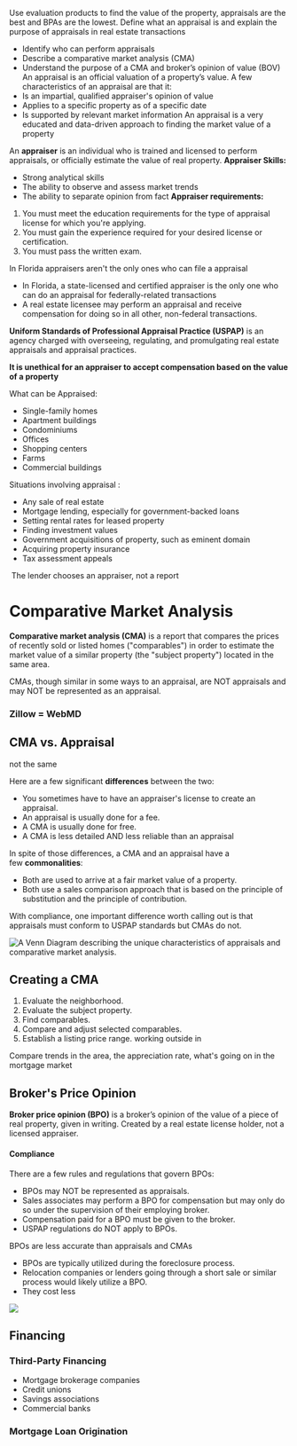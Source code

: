 Use evaluation products to find the value of the property, appraisals are the best and BPAs are the lowest. 
Define what an appraisal is and explain the purpose of appraisals in real estate transactions
- Identify who can perform appraisals
- Describe a comparative market analysis (CMA)
- Understand the purpose of a CMA and broker’s opinion of value (BOV)
An appraisal is an official valuation of a property’s value. A few characteristics of an appraisal are that it:
- Is an impartial, qualified appraiser's opinion of value
- Applies to a specific property as of a specific date
- Is supported by relevant market information
An appraisal is a very educated and data-driven approach to finding the market value of a property

An **appraiser** is an individual who is trained and licensed to perform appraisals, or officially estimate the value of real property.
**Appraiser Skills:**
- Strong analytical skills
- The ability to observe and assess market trends
- The ability to separate opinion from fact
**Appraiser requirements:**
1. You must meet the education requirements for the type of appraisal license for which you're applying.
2. You must gain the experience required for your desired license or certification.
3. You must pass the written exam.

In Florida appraisers aren't the only ones who can file a appraisal 
- In Florida, a state-licensed and certified appraiser is the only one who can do an appraisal for federally-related transactions
- A real estate licensee may perform an appraisal and receive compensation for doing so in all other, non-federal transactions.

**Uniform Standards of Professional Appraisal Practice (USPAP)** is an agency charged with overseeing, regulating, and promulgating real estate appraisals and appraisal practices.

**It is unethical for an appraiser to accept compensation based on the value of a property**

What can be Appraised: 
- Single-family homes
- Apartment buildings
- Condominiums
- Offices
- Shopping centers
- Farms
- Commercial buildings

Situations involving appraisal :
- Any sale of real estate
- Mortgage lending, especially for government-backed loans
- Setting rental rates for leased property
- Finding investment values
- Government acquisitions of property, such as eminent domain
- Acquiring property insurance
- Tax assessment appeals

 The lender chooses an appraiser, not a report

# Comparative Market Analysis

**Comparative market analysis (CMA)** is a report that compares the prices of recently sold or listed homes ("comparables") in order to estimate the market value of a similar property (the "subject property") located in the same area.

CMAs, though similar in some ways to an appraisal, are NOT appraisals and may NOT be represented as an appraisal.

### Zillow = WebMD


## CMA vs. Appraisal
not the same

Here are a few significant **differences** between the two:
- You sometimes have to have an appraiser's license to create an appraisal.
- An appraisal is usually done for a fee.
- A CMA is usually done for free.
- A CMA is less detailed AND less reliable than an appraisal

In spite of those differences, a CMA and an appraisal have a few **commonalities**:
- Both are used to arrive at a fair market value of a property.
- Both use a sales comparison approach that is based on the principle of substitution and the principle of contribution.

With compliance, one important difference worth calling out is that appraisals must conform to USPAP standards but CMAs do not.

![A Venn Diagram describing the unique characteristics of appraisals and comparative market analysis.](https://d1u7daj727sadp.cloudfront.net/images/FL.PL_AppraisalCMA_CEP226.png)


## Creating a CMA
1. Evaluate the neighborhood.
2. Evaluate the subject property.
3. Find comparables.
4. Compare and adjust selected comparables.
5. Establish a listing price range.
working outside in 

Compare trends in the area, the appreciation rate, what's going on in the mortgage market

## Broker's Price Opinion

**Broker price opinion (BPO)** is a broker’s opinion of the value of a piece of real property, given in writing.
Created by a real estate license holder, not a licensed appraiser.

#### Compliance
There are a few rules and regulations that govern BPOs:
- BPOs may NOT be represented as appraisals.
- Sales associates may perform a BPO for compensation but may only do so under the supervision of their employing broker.
- Compensation paid for a BPO must be given to the broker.
- USPAP regulations do NOT apply to BPOs.

BPOs are less accurate than appraisals and CMAs
- BPOs are typically utilized during the foreclosure process.
- Relocation companies or lenders going through a short sale or similar process would likely utilize a BPO.
- They cost less 

![](https://d1u7daj727sadp.cloudfront.net/images/FL.PL_ValuationProducts_4389.png)


## Financing
### Third-Party Financing
- Mortgage brokerage companies
- Credit unions
- Savings associations
- Commercial banks
### Mortgage Loan Origination
